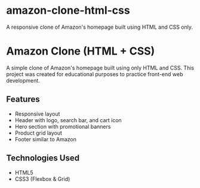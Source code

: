 # amazon-clone-html-css
A responsive clone of Amazon's homepage built using HTML and CSS only.

# Amazon Clone (HTML + CSS)

A simple clone of Amazon's homepage built using only HTML and CSS. This project was created for educational purposes to practice front-end web development.

## Features

- Responsive layout
- Header with logo, search bar, and cart icon
- Hero section with promotional banners
- Product grid layout
- Footer similar to Amazon

## Technologies Used

- HTML5
- CSS3 (Flexbox & Grid)
